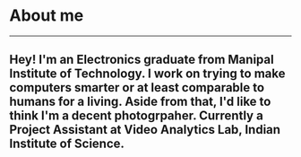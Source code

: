 # About me
---
Hey!
I'm an Electronics graduate from Manipal Institute of Technology. I work on trying to make computers smarter or at least comparable to humans for a living. Aside from that, I'd like to think I'm a decent photogrpaher. 
Currently a Project Assistant at Video Analytics Lab, Indian Institute of Science.
---
